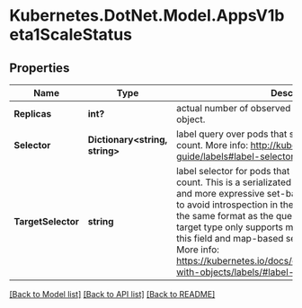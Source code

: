 # Kubernetes.DotNet.Model.AppsV1beta1ScaleStatus
## Properties

Name | Type | Description | Notes
------------ | ------------- | ------------- | -------------
**Replicas** | **int?** | actual number of observed instances of the scaled object. | 
**Selector** | **Dictionary&lt;string, string&gt;** | label query over pods that should match the replicas count. More info: http://kubernetes.io/docs/user-guide/labels#label-selectors | [optional] 
**TargetSelector** | **string** | label selector for pods that should match the replicas count. This is a serializated version of both map-based and more expressive set-based selectors. This is done to avoid introspection in the clients. The string will be in the same format as the query-param syntax. If the target type only supports map-based selectors, both this field and map-based selector field are populated. More info: https://kubernetes.io/docs/concepts/overview/working-with-objects/labels/#label-selectors | [optional] 

[[Back to Model list]](../README.md#documentation-for-models) [[Back to API list]](../README.md#documentation-for-api-endpoints) [[Back to README]](../README.md)

